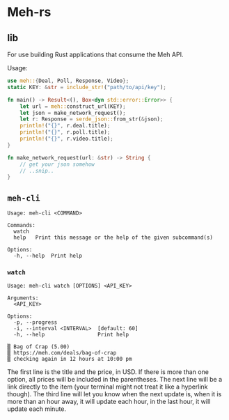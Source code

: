 # Meh-rs

## lib

For use building Rust applications that consume the Meh API. 

Usage:

```rust
use meh::{Deal, Poll, Response, Video};
static KEY: &str = include_str!("path/to/api/key");

fn main() -> Result<(), Box<dyn std::error::Error>> {
    let url = meh::construct_url(KEY);
    let json = make_network_request();
    let r: Response = serde_json::from_str(&json);
    println!("{}", r.deal.title);
    println!("{}", r.poll.title);
    println!("{}", r.video.title);
}

fn make_network_request(url: &str) -> String {
    // get your json somehow
    // ..snip..
}
```

## `meh-cli`

```console
Usage: meh-cli <COMMAND>

Commands:
  watch  
  help   Print this message or the help of the given subcommand(s)

Options:
  -h, --help  Print help 
```

### `watch`


```
Usage: meh-cli watch [OPTIONS] <API_KEY>

Arguments:
  <API_KEY>  

Options:
  -p, --progress             
  -i, --interval <INTERVAL>  [default: 60]
  -h, --help                 Print help
```

```console
▒ Bag of Crap (5.00)
▒ https://meh.com/deals/bag-of-crap
▒ checking again in 12 hours at 10:00 pm
```

The first line is the title and the price, in USD. If there is more than one option, all prices will be included
in the parentheses. The next line will be a link directly to the item (your terminal might not treat it like a hyperlink though). The third line will let you know when the next update is, when it is more than an hour away, it will update each hour, in the last hour, it will update each minute.
